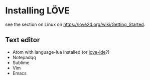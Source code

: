 # Installing LÖVE

see the section on Linux on <https://love2d.org/wiki/Getting_Started>.

## Text editor

- Atom with language-lua installed (or [love-ide](https://atom.io/packages/love-ide)?)
- Notepadqq
- Sublime
- Vim
- Emacs
